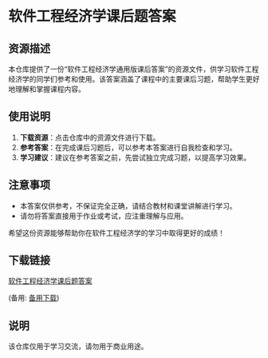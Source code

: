 # 软件工程经济学课后题答案

## 资源描述

本仓库提供了一份“软件工程经济学通用版课后答案”的资源文件，供学习软件工程经济学的同学们参考和使用。该答案涵盖了课程中的主要课后习题，帮助学生更好地理解和掌握课程内容。

## 使用说明

1. **下载资源**：点击仓库中的资源文件进行下载。
2. **参考答案**：在完成课后习题后，可以参考本答案进行自我检查和学习。
3. **学习建议**：建议在参考答案之前，先尝试独立完成习题，以提高学习效果。

## 注意事项

- 本答案仅供参考，不保证完全正确，请结合教材和课堂讲解进行学习。
- 请勿将答案直接用于作业或考试，应注重理解与应用。

希望这份资源能够帮助你在软件工程经济学的学习中取得更好的成绩！

## 下载链接
[软件工程经济学课后题答案](https://pan.quark.cn/s/5bff5f308c0f) 

(备用: [备用下载](https://pan.baidu.com/s/1h7C5l4a3GjFD3k4tR-e-kw?pwd=1234))

## 说明

该仓库仅用于学习交流，请勿用于商业用途。
